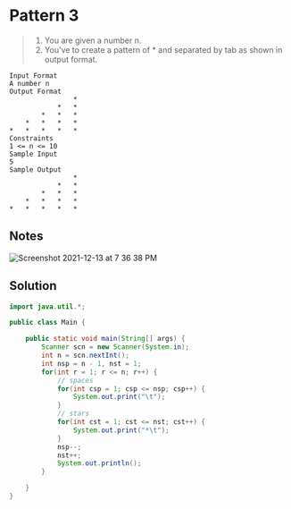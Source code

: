 # Pattern 3

> 1. You are given a number n.
> 2. You've to create a pattern of * and separated by tab as shown in output format.

```text
Input Format
A number n
Output Format
				*	
			*	*	
		*	*	*	
	*	*	*	*	
*	*	*	*	*	
Constraints
1 <= n <= 10
Sample Input
5
Sample Output
				*	
			*	*	
		*	*	*	
	*	*	*	*	
*	*	*	*	*	
```
## Notes

![Screenshot 2021-12-13 at 7 36 38 PM](https://user-images.githubusercontent.com/28717686/145827701-b1effd21-8b0b-40c5-b469-dcfdb537f2cc.png)

## Solution

```java
import java.util.*;

public class Main {

    public static void main(String[] args) {
        Scanner scn = new Scanner(System.in);
        int n = scn.nextInt();
        int nsp = n - 1, nst = 1;
        for(int r = 1; r <= n; r++) {
            // spaces
            for(int csp = 1; csp <= nsp; csp++) {
                System.out.print("\t");
            }
            // stars
            for(int cst = 1; cst <= nst; cst++) {
                System.out.print("*\t");
            }
            nsp--;
            nst++;
            System.out.println();
        }

    }
}
```
